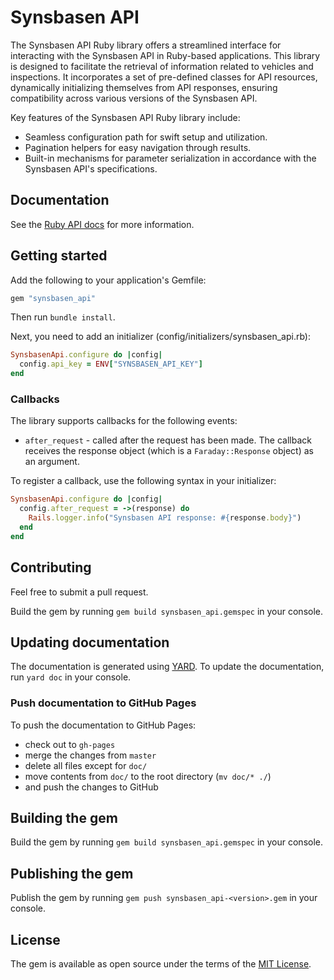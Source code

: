 # Synsbasen API
The Synsbasen API Ruby library offers a streamlined interface for interacting with the Synsbasen API in Ruby-based applications. This library is designed to facilitate the retrieval of information related to vehicles and inspections. It incorporates a set of pre-defined classes for API resources, dynamically initializing themselves from API responses, ensuring compatibility across various versions of the Synsbasen API.

Key features of the Synsbasen API Ruby library include:
- Seamless configuration path for swift setup and utilization.
- Pagination helpers for easy navigation through results.
- Built-in mechanisms for parameter serialization in accordance with the Synsbasen API's specifications.

## Documentation
See the [Ruby API docs](https://synsbasen.github.io/synsbasen-api-ruby/) for more information.

## Getting started
Add the following to your application's Gemfile:

```ruby
gem "synsbasen_api"
```

Then run `bundle install`.

Next, you need to add an initializer (config/initializers/synsbasen_api.rb):

```ruby
SynsbasenApi.configure do |config|
  config.api_key = ENV["SYNSBASEN_API_KEY"]
end
```

### Callbacks
The library supports callbacks for the following events:
- `after_request` - called after the request has been made. The callback receives the response object (which is a `Faraday::Response` object) as an argument.

To register a callback, use the following syntax in your initializer:

```ruby
SynsbasenApi.configure do |config|
  config.after_request = ->(response) do
    Rails.logger.info("Synsbasen API response: #{response.body}")
  end
end
```

## Contributing
Feel free to submit a pull request.

Build the gem by running `gem build synsbasen_api.gemspec` in your console.

## Updating documentation
The documentation is generated using [YARD](https://yardoc.org/). To update the documentation, run `yard doc` in your console.

### Push documentation to GitHub Pages
To push the documentation to GitHub Pages:
* check out to `gh-pages`
* merge the changes from `master`
* delete all files except for `doc/`
* move contents from `doc/` to the root directory (`mv doc/* ./`)
* and push the changes to GitHub

## Building the gem
Build the gem by running `gem build synsbasen_api.gemspec` in your console.

## Publishing the gem
Publish the gem by running `gem push synsbasen_api-<version>.gem` in your console.

## License
The gem is available as open source under the terms of the [MIT License](https://opensource.org/licenses/MIT).
